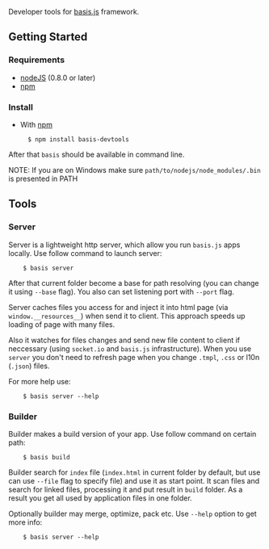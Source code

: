 Developer tools for [basis.js](https://github.com/lahmatiy/basisjs) framework.

## Getting Started

### Requirements

* [nodeJS](http://github.com/ry/node) (0.8.0 or later)
* [npm](http://github.com/isaacs/npm)

### Install

* With [npm](http://github.com/isaacs/npm)

        $ npm install basis-devtools

After that `basis` should be available in command line.

NOTE: If you are on Windows make sure `path/to/nodejs/node_modules/.bin` is presented in PATH

## Tools

### Server

Server is a lightweight http server, which allow you run `basis.js` apps locally. Use follow command to launch server:

        $ basis server

After that current folder become a base for path resolving (you can change it using `--base` flag). You also can set listening port with `--port` flag.

Server caches files you access for and inject it into html page (via `window.__resources__`) when send it to client. This approach speeds up loading of page with many files.

Also it watches for files changes and send new file content to client if neccessary (using `socket.io` and `basis.js` infrastructure). When you use `server` you don't need to refresh page when you change `.tmpl`, `.css` or l10n (`.json`) files.

For more help use:

        $ basis server --help

### Builder

Builder makes a build version of your app. Use follow command on certain path:

        $ basis build

Builder search for `index` file (`index.html` in current folder by default, but use can use `--file` flag to specify file) and use it as start point. It scan files and search for linked files, processing it and put result in `build` folder. As a result you get all used by application files in one folder.

Optionally builder may merge, optimize, pack etc. Use `--help` option to get more info:

        $ basis server --help